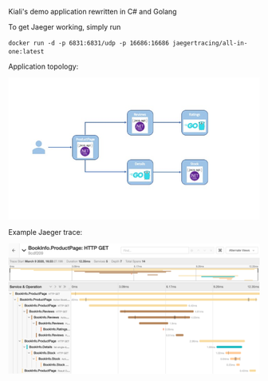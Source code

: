 Kiali's demo application rewritten in C# and Golang

To get Jaeger working, simply run 

`docker run -d -p 6831:6831/udp -p 16686:16686 jaegertracing/all-in-one:latest`

Application topology:

![Book Info application topology](topology.jpg)

Example Jaeger trace:

![Example Jaeger output](jaeger-ss.png)
